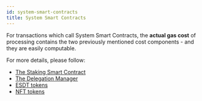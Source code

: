 ```yaml
---
id: system-smart-contracts
title: System Smart Contracts
---
```


[comment]: # (mx-context)

For transactions which call System Smart Contracts, the **actual gas cost** of processing contains the two previously mentioned cost components - and they are easily computable.

For more details, please follow:

 - [The Staking Smart Contract](/validators/staking/staking-smart-contract)
 - [The Delegation Manager](/validators/delegation-manager)
 - [ESDT tokens](/developers/esdt-tokens)
 - [NFT tokens](/developers/nft-tokens)

